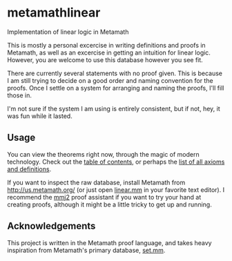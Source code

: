 # metamathlinear
Implementation of linear logic in Metamath

This is mostly a personal excercise in writing definitions and proofs in Metamath, as well as an excercise in getting an intuition for linear logic. However, you are welcome to use this database however you see fit.

There are currently several statements with no proof given. This is because I am still trying to decide on a good order and naming convention for the proofs. Once I settle on a system for arranging and naming the proofs, I'll fill those in.

I'm not sure if the system I am using is entirely consistent, but if not, hey, it was fun while it lasted.

## Usage

You can view the theorems right now, through the magic of modern technology. Check out the [table of contents](https://ishanpm.github.io/metamathlinear/output/mmtheorems.html), or perhaps the [list of all axioms and definitions](https://ishanpm.github.io/metamathlinear/output/mmdefinitions.html).

If you want to inspect the raw database, install Metamath from http://us.metamath.org/ (or just open [linear.mm](./linear.mm) in your favorite text editor). I recommend the [mmj2](https://github.com/digama0/mmj2) proof assistant if you want to try your hand at creating proofs, although it might be a little tricky to get up and running.

## Acknowledgements

This project is written in the Metamath proof language, and takes heavy inspiration from Metamath's primary database, [set.mm](http://us.metamath.org/mpeuni/mmset.html).